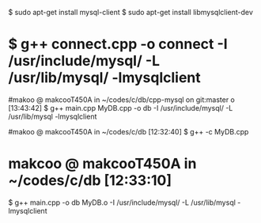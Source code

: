 $ sudo apt-get install mysql-client
$ sudo apt-get install libmysqlclient-dev

# $ g++ connect.cpp -o connect -I /usr/include/mysql/ -L /usr/lib/mysql/ -lmysqlclient

#makoo @ makcooT450A in ~/codes/c/db/cpp-mysql on git:master o [13:43:42]
$ g++ main.cpp MyDB.cpp -o db -I /usr/include/mysql/ -L /usr/lib/mysql -lmysqlclient

#makoo @ makcooT450A in ~/codes/c/db [12:32:40]
$ g++ -c MyDB.cpp

# makcoo @ makcooT450A in ~/codes/c/db [12:33:10]
$ g++ main.cpp -o db MyDB.o -I /usr/include/mysql/ -L /usr/lib/mysql -lmysqlclient
